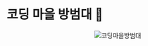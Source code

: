 # 코딩 마을 방범대 🎈

 <div align='center'>
   
![코딩마을방범대](https://github.com/Coding-Village-Protector/.github/assets/102462534/9989d5c0-9db9-4f19-be8f-d7add0279906)

</div>
